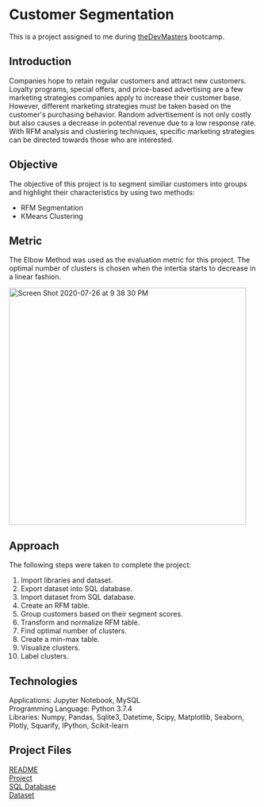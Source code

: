 # Customer Segmentation
This is a project assigned to me during [theDevMasters](https://www.thedevmasters.com) bootcamp.<br> 

## Introduction
Companies hope to retain regular customers and attract new customers. Loyalty programs, special offers, and price-based advertising are a few marketing strategies companies apply to increase their customer base. However, different marketing strategies must be taken based on the customer's purchasing behavior. Random advertisement is not only costly but also causes a decrease in potential revenue due to a low response rate. With RFM analysis and clustering techniques, specific marketing strategies can be directed towards those who are interested.

## Objective
The objective of this project is to segment similiar customers into groups and highlight their characteristics by using two methods:
* RFM Segmentation
* KMeans Clustering

## Metric 
The Elbow Method was used as the evaluation metric for this project. The optimal number of clusters is chosen when the intertia starts to decrease in a linear fashion. 

<img width="478" alt="Screen Shot 2020-07-26 at 9 38 30 PM" src="https://user-images.githubusercontent.com/51253177/88504156-a7722900-cf88-11ea-9093-fa8dc329d866.png">

## Approach
The following steps were taken to complete the project:
1. Import libraries and dataset.
2. Export dataset into SQL database.
3. Import dataset from SQL database.
4. Create an RFM table.
5. Group customers based on their segment scores.
6. Transform and normalize RFM table.
7. Find optimal number of clusters.
8. Create a min-max table.
9. Visualize clusters.
10. Label clusters.

## Technologies
Applications: Jupyter Notebook, MySQL<br>
Programming Language: Python 3.7.4<br>
Libraries: Numpy, Pandas, Sqlite3, Datetime, Scipy, Matplotlib, Seaborn, Plotly, Squarify, IPython, Scikit-learn <br>

## Project Files
[README](https://github.com/Ericjung008/Customer-Segmentation/blob/master/README.md)<br>
[Project](https://github.com/Ericjung008/Customer-Segmentation/blob/master/Customer%20Segmentation.ipynb)<br>
[SQL Database](https://github.com/Ericjung008/Customer-Segmentation/blob/master/segmentation.db)<br>
[Dataset](https://github.com/Ericjung008/Customer-Segmentation/blob/master/data.csv)<br>
